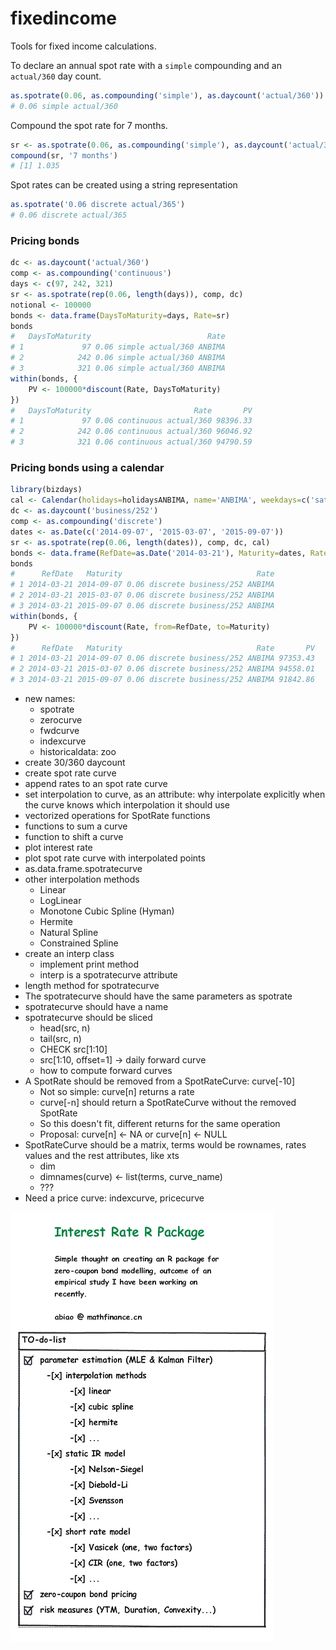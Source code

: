 # fixedincome

Tools for fixed income calculations.

To declare an annual spot rate with a `simple` compounding and an `actual/360` day count.

```r
as.spotrate(0.06, as.compounding('simple'), as.daycount('actual/360'))
# 0.06 simple actual/360 
```

Compound the spot rate for 7 months.

```r
sr <- as.spotrate(0.06, as.compounding('simple'), as.daycount('actual/360'))
compound(sr, '7 months')
# [1] 1.035
```

Spot rates can be created using a string representation

```r
as.spotrate('0.06 discrete actual/365')
# 0.06 discrete actual/365
```

### Pricing bonds

```r
dc <- as.daycount('actual/360')
comp <- as.compounding('continuous')
days <- c(97, 242, 321)
sr <- as.spotrate(rep(0.06, length(days)), comp, dc)
notional <- 100000
bonds <- data.frame(DaysToMaturity=days, Rate=sr)
bonds
#   DaysToMaturity                          Rate
# 1             97 0.06 simple actual/360 ANBIMA
# 2            242 0.06 simple actual/360 ANBIMA
# 3            321 0.06 simple actual/360 ANBIMA
within(bonds, {
	PV <- 100000*discount(Rate, DaysToMaturity)
})
#   DaysToMaturity                       Rate       PV
# 1             97 0.06 continuous actual/360 98396.33
# 2            242 0.06 continuous actual/360 96046.92
# 3            321 0.06 continuous actual/360 94790.59
```

### Pricing bonds using a calendar

```r
library(bizdays)
cal <- Calendar(holidays=holidaysANBIMA, name='ANBIMA', weekdays=c('saturday', 'sunday'))
dc <- as.daycount('business/252')
comp <- as.compounding('discrete')
dates <- as.Date(c('2014-09-07', '2015-03-07', '2015-09-07'))
sr <- as.spotrate(rep(0.06, length(dates)), comp, dc, cal)
bonds <- data.frame(RefDate=as.Date('2014-03-21'), Maturity=dates, Rate=sr)
bonds
#      RefDate   Maturity                              Rate
# 1 2014-03-21 2014-09-07 0.06 discrete business/252 ANBIMA
# 2 2014-03-21 2015-03-07 0.06 discrete business/252 ANBIMA
# 3 2014-03-21 2015-09-07 0.06 discrete business/252 ANBIMA
within(bonds, {
	PV <- 100000*discount(Rate, from=RefDate, to=Maturity)
})
#      RefDate   Maturity                              Rate       PV
# 1 2014-03-21 2014-09-07 0.06 discrete business/252 ANBIMA 97353.43
# 2 2014-03-21 2015-03-07 0.06 discrete business/252 ANBIMA 94558.01
# 3 2014-03-21 2015-09-07 0.06 discrete business/252 ANBIMA 91842.86
```

- new names:
	- spotrate
	- zerocurve
	- fwdcurve
	- indexcurve
	- historicaldata: zoo
- create 30/360 daycount
- create spot rate curve
- append rates to an spot rate curve
- set interpolation to curve, as an attribute: why interpolate explicitly when the curve knows which interpolation it should use
- vectorized operations for SpotRate functions
- functions to sum a curve
- function to shift a curve
- plot interest rate
- plot spot rate curve with interpolated points
- as.data.frame.spotratecurve
- other interpolation methods
	- Linear
	- LogLinear
	- Monotone Cubic Spline (Hyman)
	- Hermite
	- Natural Spline
	- Constrained Spline
- create an interp class
	- implement print method
	- interp is a spotratecurve attribute
- length method for spotratecurve
- The spotratecurve should have the same parameters as spotrate
- spotratecurve should have a name
- spotratecurve should be sliced
	- head(src, n)
	- tail(src, n)
	- CHECK src[1:10]
	- src[1:10, offset=1] -> daily forward curve
	- how to compute forward curves
- A SpotRate should be removed from a SpotRateCurve: curve[-10]
	- Not so simple: curve[n] returns a rate
	- curve[-n] should return a SpotRateCurve without the removed SpotRate
	- So this doesn't fit, different returns for the same operation
	- Proposal: curve[n] <- NA or curve[n] <- NULL
- SpotRateCurve should be a matrix, terms would be rownames, rates values and the rest attributes, like xts
	- dim
	- dimnames(curve) <- list(terms, curve_name)
	- ???
- Need a price curve: indexcurve, pricecurve


![](interestrateRpackage.gif)

